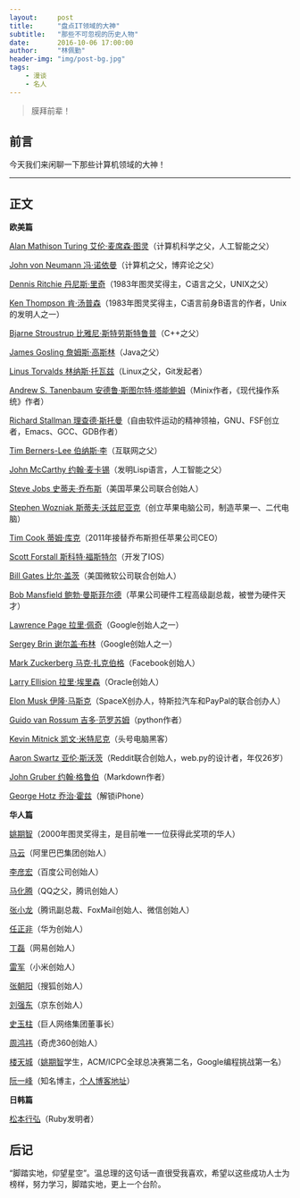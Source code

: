 ```yaml
---
layout:     post
title:      "盘点IT领域的大神"
subtitle:   "那些不可忽视的历史人物"
date:       2016-10-06 17:00:00
author:     "林佩勤"
header-img: "img/post-bg.jpg"
tags:
    - 漫谈
    - 名人
---
```


> 膜拜前辈！


## 前言

今天我们来闲聊一下那些计算机领域的大神！

---

## 正文

**欧美篇**

[Alan Mathison Turing 艾伦·麦席森·图灵](https://zh.wikipedia.org/wiki/%E8%89%BE%E4%BC%A6%C2%B7%E5%9B%BE%E7%81%B5)（计算机科学之父，人工智能之父）

[John von Neumann 冯·诺依曼](https://zh.wikipedia.org/zh-cn/%E7%BA%A6%E7%BF%B0%C2%B7%E5%86%AF%C2%B7%E8%AF%BA%E4%BC%8A%E6%9B%BC)（计算机之父，博弈论之父）

[Dennis Ritchie 丹尼斯·里奇](https://zh.wikipedia.org/wiki/%E6%9E%97%E7%BA%B3%E6%96%AF%C2%B7%E6%89%98%E7%93%A6%E5%85%B9)（1983年图灵奖得主，C语言之父，UNIX之父）

[Ken Thompson 肯·汤普森](https://zh.wikipedia.org/wiki/%E8%82%AF%C2%B7%E6%B1%A4%E6%99%AE%E9%80%8A)（1983年图灵奖得主，C语言前身B语言的作者，Unix的发明人之一）

[Bjarne Stroustrup 比雅尼·斯特劳斯特鲁普](https://zh.wikipedia.org/wiki/%E6%AF%94%E9%9B%85%E5%B0%BC%C2%B7%E6%96%AF%E7%89%B9%E5%8A%B3%E6%96%AF%E7%89%B9%E9%B2%81%E6%99%AE)（C++之父）

[James Gosling 詹姆斯·高斯林](https://zh.wikipedia.org/wiki/%E8%A9%B9%E5%A7%86%E6%96%AF%C2%B7%E9%AB%98%E6%96%AF%E6%9E%97)（Java之父）

[Linus Torvalds 林纳斯·托瓦兹](https://zh.wikipedia.org/wiki/%E6%9E%97%E7%BA%B3%E6%96%AF%C2%B7%E6%89%98%E7%93%A6%E5%85%B9)（Linux之父，Git发起者）

[Andrew S. Tanenbaum 安德鲁·斯图尔特·塔能鲍姆](https://zh.wikipedia.org/wiki/%E5%AE%89%E5%BE%B7%E9%B2%81%C2%B7%E6%96%AF%E5%9B%BE%E5%B0%94%E7%89%B9%C2%B7%E5%A1%94%E8%83%BD%E9%B2%8D%E5%A7%86)（Minix作者，《现代操作系统》作者）

[Richard Stallman 理查德·斯托曼](https://zh.wikipedia.org/zh-cn/%E7%90%86%E6%9F%A5%E5%BE%B7%C2%B7%E6%96%AF%E6%89%98%E6%9B%BC)（自由软件运动的精神领袖，GNU、FSF创立者，Emacs、GCC、GDB作者）

[Tim Berners-Lee 伯纳斯·李](https://zh.wikipedia.org/wiki/%E8%92%82%E5%A7%86%C2%B7%E4%BC%AF%E7%BA%B3%E6%96%AF-%E6%9D%8E)（互联网之父）

[John McCarthy 约翰·麦卡锡](https://zh.wikipedia.org/wiki/%E7%BA%A6%E7%BF%B0%C2%B7%E9%BA%A6%E5%8D%A1%E9%94%A1)（发明Lisp语言，人工智能之父）

[Steve Jobs 史蒂夫·乔布斯](https://zh.wikipedia.org/wiki/%E5%8F%B2%E8%92%82%E5%A4%AB%C2%B7%E4%B9%94%E5%B8%83%E6%96%AF)（美国苹果公司联合创始人）

[Stephen Wozniak 斯蒂夫·沃兹尼亚克](https://zh.wikipedia.org/wiki/%E6%96%AF%E8%92%82%E5%A4%AB%C2%B7%E6%B2%83%E5%85%B9%E5%B0%BC%E4%BA%9A%E5%85%8B)（创立苹果电脑公司，制造苹果一、二代电脑）

[Tim Cook 蒂姆·库克](https://zh.wikipedia.org/wiki/%E6%8F%90%E5%A7%86%C2%B7%E5%BA%AB%E5%85%8B)（2011年接替乔布斯担任苹果公司CEO）

[Scott Forstall 斯科特·福斯特尔](https://zh.wikipedia.org/wiki/%E6%96%AF%E7%A7%91%E7%89%B9%C2%B7%E7%A6%8F%E6%96%AF%E7%89%B9%E5%B0%94)（开发了IOS）

[Bill Gates 比尔·盖茨](https://zh.wikipedia.org/wiki/%E6%AF%94%E5%B0%94%C2%B7%E7%9B%96%E8%8C%A8)（美国微软公司联合创始人）

[Bob Mansfield 鲍勃·曼斯菲尔德](http://baike.baidu.com/view/3493689.htm)（苹果公司硬件工程高级副总裁，被誉为硬件天才）

[Lawrence Page 拉里·佩奇](https://zh.wikipedia.org/wiki/%E6%8B%89%E9%87%8C%C2%B7%E4%BD%A9%E5%A5%87)（Google创始人之一）

[Sergey Brin 谢尔盖·布林](https://zh.wikipedia.org/wiki/%E8%B0%A2%E5%B0%94%E7%9B%96%C2%B7%E5%B8%83%E6%9E%97)（Google创始人之一）

[Mark Zuckerberg 马克·扎克伯格](https://zh.wikipedia.org/wiki/%E9%A9%AC%E5%85%8B%C2%B7%E6%89%8E%E5%85%8B%E4%BC%AF%E6%A0%BC)（Facebook创始人）

[Larry Ellision 拉里·埃里森](https://zh.wikipedia.org/wiki/%E6%8B%89%E9%87%8C%C2%B7%E5%9F%83%E9%87%8C%E6%A3%AE)（Oracle创始人）

[Elon Musk 伊隆·马斯克](https://zh.wikipedia.org/wiki/%E4%BC%8A%E9%9A%86%C2%B7%E9%A9%AC%E6%96%AF%E5%85%8B)（SpaceX创办人，特斯拉汽车和PayPal的联合创办人）

[Guido van Rossum 吉多·范罗苏姆](https://zh.wikipedia.org/wiki/%E5%90%89%E5%A4%9A%C2%B7%E8%8C%83%E7%BD%97%E8%8B%8F%E5%A7%86)（python作者）

[Kevin Mitnick 凯文·米特尼克](https://zh.wikipedia.org/wiki/%E5%87%AF%E6%96%87%C2%B7%E7%B1%B3%E7%89%B9%E5%B0%BC%E5%85%8B)（头号电脑黑客）

[Aaron Swartz 亚伦·斯沃茨](https://zh.wikipedia.org/wiki/%E4%BA%9A%E4%BC%A6%C2%B7%E6%96%AF%E6%B2%83%E8%8C%A8)（Reddit联合创始人，web.py的设计者，年仅26岁）

[John Gruber 约翰·格鲁伯](https://zh.wikipedia.org/wiki/%E7%B4%84%E7%BF%B0%C2%B7%E6%A0%BC%E9%AD%AF%E4%BC%AF)（Markdown作者）

[George Hotz 乔治·霍兹](https://zh.wikipedia.org/wiki/%E4%B9%94%E6%B2%BB%C2%B7%E9%9C%8D%E5%85%B9)（解锁iPhone）

**华人篇**

[姚期智](https://zh.wikipedia.org/wiki/%E5%A7%9A%E6%9C%9F%E6%99%BA)（2000年图灵奖得主，是目前唯一一位获得此奖项的华人）

[马云](https://zh.wikipedia.org/wiki/%E9%A9%AC%E4%BA%91)（阿里巴巴集团创始人）

[李彦宏](https://zh.wikipedia.org/wiki/%E6%9D%8E%E5%BD%A6%E5%AE%8F)（百度公司创始人）

[马化腾](https://zh.wikipedia.org/wiki/%E9%A9%AC%E5%8C%96%E8%85%BE)（QQ之父，腾讯创始人）

[张小龙](http://baike.baidu.com/subview/134451/7071650.htm)（腾讯副总裁、FoxMail创始人、微信创始人）

[任正非](https://zh.wikipedia.org/wiki/%E4%BB%BB%E6%AD%A3%E9%9D%9E)（华为创始人）

[丁磊](https://zh.wikipedia.org/wiki/%E4%B8%81%E7%A3%8A)（网易创始人）

[雷军](https://zh.wikipedia.org/wiki/%E9%9B%B7%E5%86%9B)（小米创始人）

[张朝阳](https://zh.wikipedia.org/zh-cn/%E5%BC%A0%E6%9C%9D%E9%98%B3)（搜狐创始人）

[刘强东](https://zh.wikipedia.org/wiki/%E5%8A%89%E5%BC%B7%E6%9D%B1)（京东创始人）

[史玉柱](https://zh.wikipedia.org/wiki/%E5%8F%B2%E7%8E%89%E6%9F%B1)（巨人网络集团董事长）

[周鸿祎](https://zh.wikipedia.org/wiki/%E5%91%A8%E9%B8%BF%E7%A5%8E)（奇虎360创始人）

[楼天城](http://baike.baidu.com/view/2226659.htm)（[姚期智](https://zh.wikipedia.org/wiki/%E5%A7%9A%E6%9C%9F%E6%99%BA)学生，ACM/ICPC全球总决赛第二名，Google编程挑战第一名）

[阮一峰](http://baike.baidu.com/view/2564858.htm)（知名博主，[个人博客地址](http://www.ruanyifeng.com/home.html)）

**日韩篇**

[松本行弘](https://zh.wikipedia.org/wiki/%E6%9D%BE%E6%9C%AC%E8%A1%8C%E5%BC%98)（Ruby发明者）

## 后记

“脚踏实地，仰望星空”。温总理的这句话一直很受我喜欢，希望以这些成功人士为榜样，努力学习，脚踏实地，更上一个台阶。
